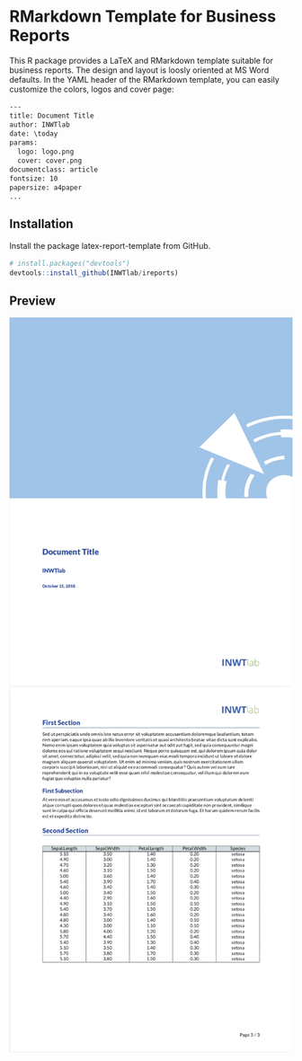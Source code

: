 # RMarkdown Template for Business Reports 

This R package provides a LaTeX and RMarkdown template suitable for business
reports. The design and layout is loosly oriented at MS Word defaults. In the
YAML header of the RMarkdown template, you can easily customize the colors,
logos and cover page:

```
---
title: Document Title
author: INWTlab 
date: \today
params:
  logo: logo.png
  cover: cover.png
documentclass: article
fontsize: 10
papersize: a4paper
...
```

## Installation

Install the package latex-report-template from GitHub. 

```r
# install.packages("devtools")
devtools::install_github(INWTlab/ireports)
```

## Preview

![preview cover](./inst/resources/preview_cover.png)
![preview page](./inst/resources/preview_page.png)




